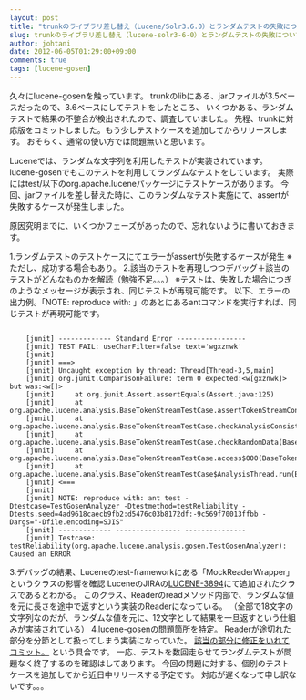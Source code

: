 ```yaml
---
layout: post
title: "trunkのライブラリ差し替え（Lucene/Solr3.6.0）とランダムテストの失敗について(Jugemより移植)"
slug: trunkのライブラリ差し替え（lucene-solr3-6-0）とランダムテストの失敗について
author: johtani
date: 2012-06-05T01:29:00+09:00
comments: true
tags: [lucene-gosen]
---
```

久々にlucene-gosenを触っています。
trunkのlibにある、jarファイルが3.5ベースだったので、3.6ベースにしてテストをしたところ、
いくつかある、ランダムテストで結果の不整合が検出されたので、調査していました。
先程、trunkに対応版をコミットしました。もう少しテストケースを追加してからリリースします。
おそらく、通常の使い方では問題無いと思います。

Luceneでは、ランダムな文字列を利用したテストが実装されています。
lucene-gosenでもこのテストを利用してランダムなテストをしています。
実際にはtest/以下のorg.apache.luceneパッケージにテストケースがあります。
今回、jarファイルを差し替えた時に、このランダムなテスト実施にて、assertが失敗するケースが発生しました。

原因究明までに、いくつかフェーズがあったので、忘れないように書いておきます。

1.ランダムテストのテストケースにてエラーがassertが失敗するケースが発生
※ただし、成功する場合もあり。
2.該当のテストを再現しつつデバッグ＋該当のテストがどんなものかを解読（勉強不足。。。）
※テストは、失敗した場合につぎのようなメッセージが表示され、同じテストが再現可能です。
以下、エラーの出力例。「NOTE: reproduce with: 」のあとにあるantコマンドを実行すれば、同じテストが再現可能です。
```

    [junit] ------------- Standard Error -----------------
    [junit] TEST FAIL: useCharFilter=false text='wgxznwk'
    [junit] 
    [junit] ===>
    [junit] Uncaught exception by thread: Thread[Thread-3,5,main]
    [junit] org.junit.ComparisonFailure: term 0 expected:<w[gxznwk]> but was:<w[]>
    [junit] 	at org.junit.Assert.assertEquals(Assert.java:125)
    [junit] 	at org.apache.lucene.analysis.BaseTokenStreamTestCase.assertTokenStreamContents(BaseTokenStreamTestCase.java:146)
    [junit] 	at org.apache.lucene.analysis.BaseTokenStreamTestCase.checkAnalysisConsistency(BaseTokenStreamTestCase.java:565)
    [junit] 	at org.apache.lucene.analysis.BaseTokenStreamTestCase.checkRandomData(BaseTokenStreamTestCase.java:396)
    [junit] 	at org.apache.lucene.analysis.BaseTokenStreamTestCase.access$000(BaseTokenStreamTestCase.java:51)
    [junit] 	at org.apache.lucene.analysis.BaseTokenStreamTestCase$AnalysisThread.run(BaseTokenStreamTestCase.java:337)
    [junit] <===
    [junit] 
    [junit] NOTE: reproduce with: ant test -Dtestcase=TestGosenAnalyzer -Dtestmethod=testReliability -Dtests.seed=4ad9618caecb9fb2:d5476c03b8172df:-9c569f70013ffbb -Dargs="-Dfile.encoding=SJIS"
    [junit] ------------- ---------------- ---------------
    [junit] Testcase: testReliability(org.apache.lucene.analysis.gosen.TestGosenAnalyzer):	Caused an ERROR

```

3.デバッグの結果、Luceneのtest-frameworkにある「MockReaderWrapper」というクラスの影響を確認
LuceneのJIRAの[LUCENE-3894](https://issues.apache.org/jira/browse/LUCENE-3894)にて追加されたクラスであるとわかる。
このクラス、Readerのreadメソッド内部で、ランダムな値を元に長さを途中で返すという実装のReaderになっている。
（全部で18文字の文字列なのだが、ランダムな値を元に、12文字として結果を一旦返すという仕組みが実装されている）
4.lucene-gosenの問題箇所を特定。
Readerが途切れた部分を分節として扱ってしまう実装になっていた。
[該当の部分に修正をいれてコミット。](http://code.google.com/p/lucene-gosen/source/detail?r=204)
という具合です。
一応、テストを数回走らせてランダムテストが問題なく終了するのを確認はしてあります。
今回の問題に対する、個別のテストケースを追加してから近日中リリースする予定です。
対応が遅くなって申し訳ないです。。。
